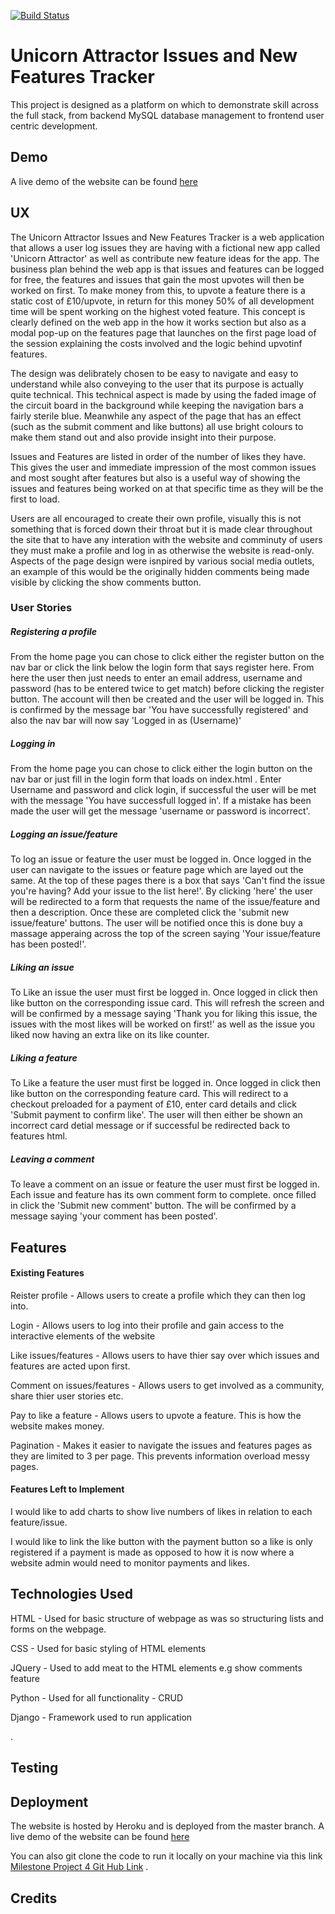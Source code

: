 [![Build Status](https://travis-ci.org/francisillingworth/milestone-project-4.svg?branch=master)](https://travis-ci.org/francisillingworth/milestone-project-4)


# Unicorn Attractor Issues and New Features Tracker

This project is designed as a platform on which to demonstrate skill across the full stack, from backend MySQL database management to frontend user centric development. 


## Demo

A live demo of the website can be found [here](https://milestone-project-three.herokuapp.com/)


## UX

The Unicorn Attractor Issues and New Features Tracker is a web application that allows a user log issues they are having with a fictional new app called 'Unicorn Attractor' as well as contribute new feature ideas
for the app. The business plan behind the web app is that issues and features can be logged for free, the features and issues that gain the most upvotes will then be worked on first. To make money from this, to 
upvote a feature there is a static cost of £10/upvote, in return for this money 50% of all development time will be spent working on the highest voted feature. This concept is clearly defined on the web app in the
how it works section but also as a modal pop-up on the features page that launches on the first page load of the session explaining the costs involved and the logic behind upvotinf features. 

The design was delibrately chosen to be easy to navigate and easy to understand while also conveying to the user that its purpose is actually quite technical. This technical aspect is made by using the faded image
of the circuit board in the background while keeping the navigation bars a fairly sterile blue. Meanwhile any aspect of the page that has an effect (such as the submit comment and like buttons) all use bright
colours to make them stand out and also provide insight into their purpose.

Issues and Features are listed in order of the number of likes they have. This gives the user and immediate impression of the most common issues and most sought after features but also is a useful way of showing 
the issues and features being worked on at that specific time as they will be the first to load. 

Users are all encouraged to create their own profile, visually this is not something that is forced down their throat but it is made clear throughout the site that to have any interation with the website and comminuty of users they
must make a profile and log in as otherwise the website is read-only. Aspects of the page design were  isnpired by various social media outlets, an example of this would be the originally hidden comments being made visible
by clicking the show comments button.

### User Stories

##### Registering a profile

From the home page you can chose to click either the register button on the nav bar or click the link below the login form that says register here. From here the user then just needs to enter an email address, username and password (has to be entered twice to get match) before clicking the register button. The account will then be created and the user will be logged in. This is confirmed by the message bar 'You have successfully registered' and also the nav bar will now say 'Logged in as (Username)'

##### Logging in

From the home page you can chose to click either the login button on the nav bar or just fill in the login form that loads on index.html . Enter Username and password and click login, if successful the user will be met with the message 'You have successfull logged in'. If a mistake has been made the user will get the message 'username or password is incorrect'.


##### Logging an issue/feature

To log an issue or feature the user must be logged in. Once logged in the user can navigate to the issues or feature page which are layed out the same. At the top of these pages there is a box that says 'Can't find the issue you're having? Add your issue to the list here!'. By clicking 'here' the user will be redirected to a form that requests the name of the issue/feature and then a description. Once these are completed click the 'submit new issue/feature' buttons. The user will be notified once this is done buy a massage apperaing across the top of the screen saying 'Your issue/feature has been posted!'.


##### Liking an issue

To Like an issue the user must first be logged in. Once logged in click then like button on the corresponding issue card. This will refresh the screen and will be confirmed by a message saying 'Thank you for liking this issue, the issues with the most likes will be worked on first!' as well as the issue you liked now having an extra like on its like counter.

##### Liking a feature

To Like a feature the user must first be logged in. Once logged in click then like button on the corresponding feature card. This will redirect  to a checkout preloaded for a payment of £10, enter card details and click 'Submit payment to confirm like'. The user will then either be shown an incorrect card detial message or if successful be redirected  back to features html.

##### Leaving a comment

To leave a comment on an issue or feature the user must first be logged in. Each issue and feature has its own comment form to complete. once filled in click the 'Submit new comment' button. The will be confirmed by a message saying 'your comment has been posted'.

## Features

#### Existing Features

Reister profile - Allows users to create a profile which they can then log into.

Login - Allows users to log into their profile and gain access to the interactive elements of the website

Like issues/features - Allows users to have thier say over which issues and features are acted upon first.

Comment on issues/features - Allows users to get involved as a community, share thier user stories etc. 

Pay to like a feature - Allows users to upvote a feature. This is how the website makes money.

Pagination - Makes it easier to navigate the issues and features pages as they are limited to 3 per page. This prevents information overload messy pages.


#### Features Left to Implement

I would like to add charts to show live numbers of likes in relation to each feature/issue. 

I would like to link the like button with the payment button so a like is only registered if a payment is made as opposed to how it is now where a website admin would need to monitor payments and likes.

## Technologies Used

HTML - Used for basic structure of webpage as was so structuring lists and forms on the webpage.

CSS - Used for basic styling of HTML elements

JQuery - Used to add meat to the HTML elements e.g show comments feature

Python - Used for all functionality - CRUD

Django - Framework used to run application

.
## Testing



## Deployment


The website is hosted by Heroku and is deployed from the master branch. A live demo of the website can be found [here](https://milestone-project-four.herokuapp.com/)

You can also git clone the code to run it locally on your machine via this link [Milestone Project 4 Git Hub Link](https://github.com/francisillingworth/milestone-project-4) .



## Credits


